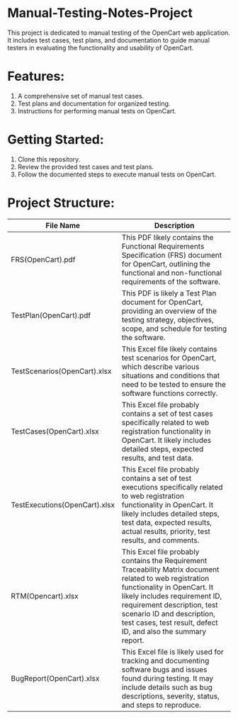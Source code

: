 # Manual-Testing-Notes-Project
This project is dedicated to manual testing of the OpenCart web application. It includes test cases, test plans, and documentation to guide manual testers in evaluating the functionality and usability of OpenCart.

# Features:
1. A comprehensive set of manual test cases.
2. Test plans and documentation for organized testing.
3. Instructions for performing manual tests on OpenCart.

# Getting Started:
1. Clone this repository.
2. Review the provided test cases and test plans.
3. Follow the documented steps to execute manual tests on OpenCart.

# Project Structure:

| File Name |	Description |
| --------- | ----------- |
|FRS(OpenCart).pdf |	This PDF likely contains the Functional Requirements Specification (FRS) document for OpenCart, outlining the functional and non-functional requirements of the software. |
|TestPlan(OpenCart).pdf	| This PDF is likely a Test Plan document for OpenCart, providing an overview of the testing strategy, objectives, scope, and schedule for testing the software.|
|TestScenarios(OpenCart).xlsx	|This Excel file likely contains test scenarios for OpenCart, which describe various situations and conditions that need to be tested to ensure the software functions correctly.|
|TestCases(OpenCart).xlsx	|This Excel file probably contains a set of test cases specifically related to web registration functionality in OpenCart. It likely includes detailed steps, expected results, and test data.|
|TestExecutions(OpenCart).xlsx|This Excel file probably contains a set of test executions specifically related to web registration functionality in OpenCart. It likely includes detailed steps, test data, expected results, actual results, priority, test results, and comments.|
|RTM(Opencart).xlsx|	This Excel file probably contains the Requirement Traceability Matrix document related to web registration functionality in OpenCart. It likely includes requirement ID, requirement description, test scenario ID and description, test cases, test result, defect ID, and also the summary report.|
|BugReport(OpenCart).xlsx	|This Excel file is likely used for tracking and documenting software bugs and issues found during testing. It may include details such as bug descriptions, severity, status, and steps to reproduce.|
